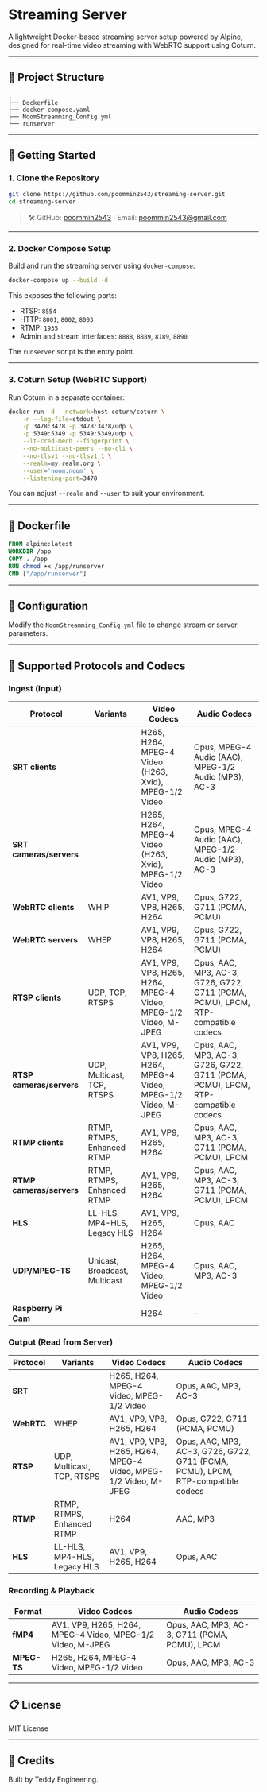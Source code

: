 # Streaming Server

A lightweight Docker-based streaming server setup powered by Alpine, designed for real-time video streaming with WebRTC support using Coturn.

---

## 📁 Project Structure

```
.
├── Dockerfile
├── docker-compose.yaml
├── NoomStreamming_Config.yml
└── runserver
```

---

## 🚀 Getting Started

### 1. Clone the Repository

```bash
git clone https://github.com/poommin2543/streaming-server.git
cd streaming-server
```

> 🛠 GitHub: [poommin2543](https://github.com/poommin2543) · Email: poommin2543@gmail.com

---

### 2. Docker Compose Setup

Build and run the streaming server using `docker-compose`:

```bash
docker-compose up --build -d
```

This exposes the following ports:

- RTSP: `8554`
- HTTP: `8001`, `8002`, `8003`
- RTMP: `1935`
- Admin and stream interfaces: `8888`, `8889`, `8189`, `8890`

The `runserver` script is the entry point.

---

### 3. Coturn Setup (WebRTC Support)

Run Coturn in a separate container:

```bash
docker run -d --network=host coturn/coturn \
    -n --log-file=stdout \
    -p 3478:3478 -p 3478:3478/udp \
    -p 5349:5349 -p 5349:5349/udp \
    --lt-cred-mech --fingerprint \
    --no-multicast-peers --no-cli \
    --no-tlsv1 --no-tlsv1_1 \
    --realm=my.realm.org \
    --user='noom:noom' \
    --listening-port=3478
```

You can adjust `--realm` and `--user` to suit your environment.

---

## 🐳 Dockerfile

```dockerfile
FROM alpine:latest
WORKDIR /app
COPY . /app
RUN chmod +x /app/runserver
CMD ["/app/runserver"]
```

---

## 🔧 Configuration

Modify the `NoomStreamming_Config.yml` file to change stream or server parameters.

---

## 📡 Supported Protocols and Codecs

### Ingest (Input)

| Protocol              | Variants                            | Video Codecs                                                        | Audio Codecs                                                                                   |
|-----------------------|-------------------------------------|---------------------------------------------------------------------|--------------------------------------------------------------------------------------------------|
| **SRT clients**       |                                     | H265, H264, MPEG-4 Video (H263, Xvid), MPEG-1/2 Video               | Opus, MPEG-4 Audio (AAC), MPEG-1/2 Audio (MP3), AC-3                                            |
| **SRT cameras/servers** |                                   | H265, H264, MPEG-4 Video (H263, Xvid), MPEG-1/2 Video               | Opus, MPEG-4 Audio (AAC), MPEG-1/2 Audio (MP3), AC-3                                            |
| **WebRTC clients**   | WHIP                                | AV1, VP9, VP8, H265, H264                                           | Opus, G722, G711 (PCMA, PCMU)                                                                   |
| **WebRTC servers**   | WHEP                                | AV1, VP9, VP8, H265, H264                                           | Opus, G722, G711 (PCMA, PCMU)                                                                   |
| **RTSP clients**     | UDP, TCP, RTSPS                     | AV1, VP9, VP8, H265, H264, MPEG-4 Video, MPEG-1/2 Video, M-JPEG     | Opus, AAC, MP3, AC-3, G726, G722, G711 (PCMA, PCMU), LPCM, RTP-compatible codecs               |
| **RTSP cameras/servers** | UDP, Multicast, TCP, RTSPS      | AV1, VP9, VP8, H265, H264, MPEG-4 Video, MPEG-1/2 Video, M-JPEG     | Opus, AAC, MP3, AC-3, G726, G722, G711 (PCMA, PCMU), LPCM, RTP-compatible codecs               |
| **RTMP clients**     | RTMP, RTMPS, Enhanced RTMP          | AV1, VP9, H265, H264                                               | Opus, AAC, MP3, AC-3, G711 (PCMA, PCMU), LPCM                                                   |
| **RTMP cameras/servers** | RTMP, RTMPS, Enhanced RTMP      | AV1, VP9, H265, H264                                               | Opus, AAC, MP3, AC-3, G711 (PCMA, PCMU), LPCM                                                   |
| **HLS**              | LL-HLS, MP4-HLS, Legacy HLS         | AV1, VP9, H265, H264                                               | Opus, AAC                                                                                       |
| **UDP/MPEG-TS**      | Unicast, Broadcast, Multicast       | H265, H264, MPEG-4 Video, MPEG-1/2 Video                           | Opus, AAC, MP3, AC-3                                                                             |
| **Raspberry Pi Cam** |                                     | H264                                                               | -                                                                                                |

### Output (Read from Server)

| Protocol     | Variants                           | Video Codecs                                                        | Audio Codecs                                                                                   |
|--------------|------------------------------------|---------------------------------------------------------------------|--------------------------------------------------------------------------------------------------|
| **SRT**      |                                    | H265, H264, MPEG-4 Video, MPEG-1/2 Video                            | Opus, AAC, MP3, AC-3                                                                             |
| **WebRTC**   | WHEP                               | AV1, VP9, VP8, H265, H264                                           | Opus, G722, G711 (PCMA, PCMU)                                                                   |
| **RTSP**     | UDP, Multicast, TCP, RTSPS         | AV1, VP9, VP8, H265, H264, MPEG-4 Video, MPEG-1/2 Video, M-JPEG     | Opus, AAC, MP3, AC-3, G726, G722, G711 (PCMA, PCMU), LPCM, RTP-compatible codecs               |
| **RTMP**     | RTMP, RTMPS, Enhanced RTMP         | H264                                                               | AAC, MP3                                                                                        |
| **HLS**      | LL-HLS, MP4-HLS, Legacy HLS        | AV1, VP9, H265, H264                                               | Opus, AAC                                                                                       |

### Recording & Playback

| Format    | Video Codecs                                                       | Audio Codecs                                                                                   |
|-----------|--------------------------------------------------------------------|--------------------------------------------------------------------------------------------------|
| **fMP4**  | AV1, VP9, H265, H264, MPEG-4 Video, MPEG-1/2 Video, M-JPEG         | Opus, AAC, MP3, AC-3, G711 (PCMA, PCMU), LPCM                                                  |
| **MPEG-TS** | H265, H264, MPEG-4 Video, MPEG-1/2 Video                         | Opus, AAC, MP3, AC-3                                                                             |

---

## 📋 License

MIT License

---

## 🙏 Credits

Built by Teddy Engineering.

